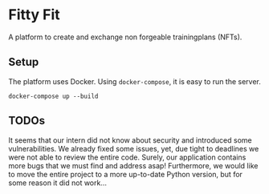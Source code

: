 # Fitty Fit
A platform to create and exchange non forgeable trainingplans (NFTs).

## Setup
The platform uses Docker. Using `docker-compose`, it is easy to run the server.
```
docker-compose up --build
```

## TODOs
It seems that our intern did not know about security and introduced some vulnerabilities.
We already fixed some issues, yet, due tight to deadlines we were not able to review the entire code.
Surely, our application contains more bugs that we must find and address asap!
Furthermore, we would like to move the entire project to a more up-to-date Python version, but for some reason it did not work...
